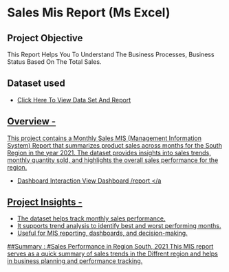 # Sales Mis Report (Ms Excel)
## Project Objective
This Report Helps You To Understand The Business Processes, Business Status Based On The Total Sales.

## Dataset used
- <a href="https://github.com/JadhavDarshan010/Simple-Mis-Report/blob/main/excel%20mis%20File%20-%201.xlsx">Click Here To View Data Set And Report


## Overview -
This project contains a Monthly Sales MIS (Management Information System) Report that summarizes product sales across months for the South Region in the year 2021.
The dataset provides insights into sales trends, monthly quantity sold, and highlights the overall sales performance for the region.

- Dashboard Interaction <a href="https://github.com/JadhavDarshan010/Simple-Mis-Report/blob/main/Mis%20Report%20Photo.png">View Dashboard /report </a


## Project Insights - 
- The dataset helps track monthly sales performance.
- It supports trend analysis to identify best and worst performing months.
- Useful for MIS reporting, dashboards, and decision-making.



##Summary :
#Sales Performance in Region South, 2021 
This MIS report serves as a quick summary of sales trends in the Diffrent region and helps in business planning and performance tracking.

